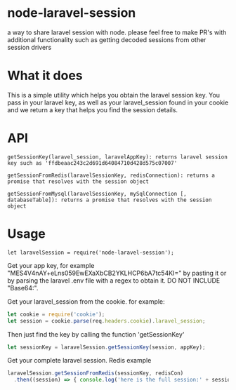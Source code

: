 # node-laravel-session
a way to share laravel session with node. please feel free to make PR's with additional functionality such as getting decoded sessions from other session drivers

# What it does
This is a simple utility which helps you obtain the laravel session key.  You pass in your laravel key, as well as your laravel_session found in your cookie and we return a key that helps you find the session details.

# API
```
getSessionKey(laravel_session, laravelAppKey): returns laravel session key such as 'ffdbeaac243c2d691d64084710d428d575c07007'

getSessionFromRedis(laravelSessionKey, redisConnection): returns a promise that resolves with the session object

getSessionFromMysql(laravelSessionKey, mySqlConnection [, databaseTable]): returns a promise that resolves with the session object
```

# Usage

`let laravelSession = require('node-laravel-session');`

Get your app key, for example "MES4V4nAY+eLns059EwEXaXbCB2YKLHCP6bA7tc54KI=" by pasting it or by parsing the laravel .env file with a regex to obtain it. DO NOT INCLUDE "Base64:".

Get your laravel_session from the cookie. for example:

``` js
let cookie = require('cookie');
let session = cookie.parse(req.headers.cookie).laravel_session;
```

Then just find the key by calling the function 'getSessionKey'

``` js
let sessionKey = laravelSession.getSessionKey(session, appKey);
```

Get your complete laravel session. Redis example

``` js
laravelSession.getSessionFromRedis(sessionKey, redisCon)
  .then((session) => { console.log('here is the full session:' + session);});
```
